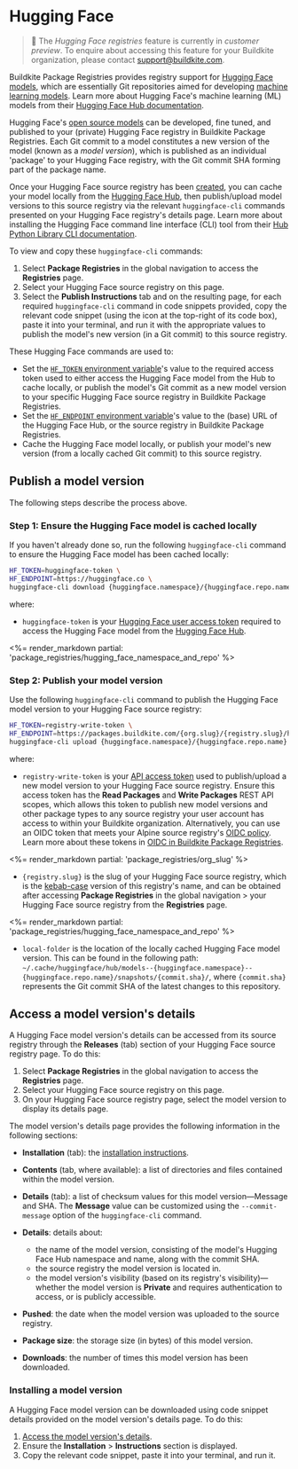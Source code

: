 # Hugging Face

> 📘
> The _Hugging Face registries_ feature is currently in _customer preview_. To enquire about accessing this feature for your Buildkite organization, please contact support@buildkite.com.

Buildkite Package Registries provides registry support for [Hugging Face models](https://huggingface.co/models), which are essentially Git repositories aimed for developing [machine learning models](https://en.wikipedia.org/wiki/Machine_learning#Models). Learn more about Hugging Face's machine learning (ML) models from their [Hugging Face Hub documentation](https://huggingface.co/docs/hub/en/index#models).

Hugging Face's [open source models](https://huggingface.co/models) can be developed, fine tuned, and published to your (private) Hugging Face registry in Buildkite Package Registries. Each Git commit to a model constitutes a new version of the model (known as a _model version_), which is published as an individual 'package' to your Hugging Face registry, with the Git commit SHA forming part of the package name.

Once your Hugging Face source registry has been [created](/docs/package-registries/manage-registries#create-a-source-registry), you can cache your model locally from the [Hugging Face Hub](https://huggingface.co/docs/hub/index), then publish/upload model versions to this source registry via the relevant `huggingface-cli` commands presented on your Hugging Face registry's details page. Learn more about installing the Hugging Face command line interface (CLI) tool from their [Hub Python Library CLI documentation](https://huggingface.co/docs/huggingface_hub/main/en/guides/cli).

To view and copy these `huggingface-cli` commands:

1. Select **Package Registries** in the global navigation to access the **Registries** page.
1. Select your Hugging Face source registry on this page.
1. Select the **Publish Instructions** tab and on the resulting page, for each required `huggingface-cli` command in code snippets provided, copy the relevant code snippet (using the icon at the top-right of its code box), paste it into your terminal, and run it with the appropriate values to publish the model's new version (in a Git commit) to this source registry.

These Hugging Face commands are used to:

- Set the [`HF_TOKEN` environment variable](https://huggingface.co/docs/huggingface_hub/main/en/package_reference/environment_variables#hftoken)'s value to the required access token used to either access the Hugging Face model from the Hub to cache locally, or publish the model's Git commit as a new model version to your specific Hugging Face source registry in Buildkite Package Registries.
- Set the [`HF_ENDPOINT` environment variable](https://huggingface.co/docs/huggingface_hub/v0.16.3/en/package_reference/environment_variables#hfendpoint)'s value to the (base) URL of the Hugging Face Hub, or the source registry in Buildkite Package Registries.
- Cache the Hugging Face model locally, or publish your model's new version (from a locally cached Git commit) to this source registry.

## Publish a model version

The following steps describe the process above.

### Step 1: Ensure the Hugging Face model is cached locally

If you haven't already done so, run the following `huggingface-cli` command to ensure the Hugging Face model has been cached locally:

```bash
HF_TOKEN=huggingface-token \
HF_ENDPOINT=https://huggingface.co \
huggingface-cli download {huggingface.namespace}/{huggingface.repo.name}
```

where:

- `huggingface-token` is your [Hugging Face user access token](https://huggingface.co/docs/hub/security-tokens) required to access the Hugging Face model from the [Hugging Face Hub](https://huggingface.co/docs/hub/index).

<%= render_markdown partial: 'package_registries/hugging_face_namespace_and_repo' %>

### Step 2: Publish your model version

Use the following `huggingface-cli` command to publish the Hugging Face model version to your Hugging Face source registry:

```bash
HF_TOKEN=registry-write-token \
HF_ENDPOINT=https://packages.buildkite.com/{org.slug}/{registry.slug}/huggingface \
huggingface-cli upload {huggingface.namespace}/{huggingface.repo.name} local-folder
```

where:

- `registry-write-token` is your [API access token](https://buildkite.com/user/api-access-tokens) used to publish/upload a new model version to your Hugging Face source registry. Ensure this access token has the **Read Packages** and **Write Packages** REST API scopes, which allows this token to publish new model versions and other package types to any source registry your user account has access to within your Buildkite organization. Alternatively, you can use an OIDC token that meets your Alpine source registry's [OIDC policy](/docs/package-registries/security/oidc#define-an-oidc-policy-for-a-registry). Learn more about these tokens in [OIDC in Buildkite Package Registries](/docs/package-registries/security/oidc).

<%= render_markdown partial: 'package_registries/org_slug' %>

- `{registry.slug}` is the slug of your Hugging Face source registry, which is the [kebab-case](https://en.wikipedia.org/wiki/Letter_case#Kebab_case) version of this registry's name, and can be obtained after accessing **Package Registries** in the global navigation > your Hugging Face source registry from the **Registries** page.

<%= render_markdown partial: 'package_registries/hugging_face_namespace_and_repo' %>

- `local-folder` is the location of the locally cached Hugging Face model version. This can be found in the following path: `~/.cache/huggingface/hub/models--{huggingface.namespace}--{huggingface.repo.name}/snapshots/{commit.sha}/`, where `{commit.sha}` represents the Git commit SHA of the latest changes to this repository.

## Access a model version's details

A Hugging Face model version's details can be accessed from its source registry through the **Releases** (tab) section of your Hugging Face source registry page. To do this:

1. Select **Package Registries** in the global navigation to access the **Registries** page.
1. Select your Hugging Face source registry on this page.
1. On your Hugging Face source registry page, select the model version to display its details page.

The model version's details page provides the following information in the following sections:

- **Installation** (tab): the [installation instructions](#access-a-model-versions-details-installing-a-model-version).
- **Contents** (tab, where available): a list of directories and files contained within the model version.
- **Details** (tab): a list of checksum values for this model version—Message and SHA. The **Message** value can be customized using the `--commit-message` option of the `huggingface-cli` command.
- **Details**: details about:

    * the name of the model version, consisting of the model's Hugging Face Hub namespace and name, along with the commit SHA.
    * the source registry the model version is located in.
    * the model version's visibility (based on its registry's visibility)—whether the model version is **Private** and requires authentication to access, or is publicly accessible.

- **Pushed**: the date when the model version was uploaded to the source registry.
- **Package size**: the storage size (in bytes) of this model version.
- **Downloads**: the number of times this model version has been downloaded.

<!--
### Downloading a model version

A Hugging Face model version can be downloaded from the model version's details page. To do this:

1. [Access the package's details](#access-a-model-versions-details).
1. Select **Download**.
-->

### Installing a model version

A Hugging Face model version can be downloaded using code snippet details provided on the model version's details page. To do this:

1. [Access the model version's details](#access-a-model-versions-details).
1. Ensure the **Installation** > **Instructions** section is displayed.
1. Copy the relevant code snippet, paste it into your terminal, and run it.
